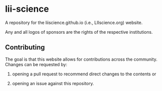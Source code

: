 # lii-science
 
A repository for the liiscience.github.io (i.e., LIIscience.org) website. 

Any and all logos of sponsors are the rights of the respective institutions. 

## Contributing

The goal is that this website allows for contributions across the community. Changes can be requested by: 

1. opening a pull request to recommend direct changes to the contents or
 
2. opening an issue against this repository. 
